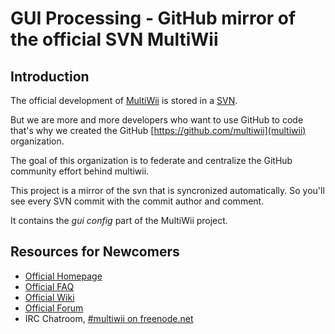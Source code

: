 GUI Processing - GitHub mirror of the official SVN MultiWii
===

Introduction
---

The official development of [MultiWii](http://www.multiwii.com/) is stored in a [SVN](http://code.google.com/p/multiwii/source/browse/).

But we are more and more developers who want to use GitHub to code that's why we created the GitHub [https://github.com/multiwii](multiwii) organization.

The goal of this organization is to federate and centralize the GitHub community effort behind multiwii.

This project is a mirror of the svn that is syncronized automatically. So you'll see every SVN commit with the commit author and comment.

It contains the *gui config* part of the MultiWii project.

Resources for Newcomers
---
  - [Official Homepage](http://www.multiwii.com)
  - [Official FAQ](http://www.multiwii.com/faq)
  - [Official Wiki](http://www.multiwii.com/wiki)
  - [Official Forum](http://www.multiwii.com/forum/)
  - IRC Chatroom, [#multiwii on freenode.net](http://webchat.freenode.net?channels=multiwii&uio=d4)
